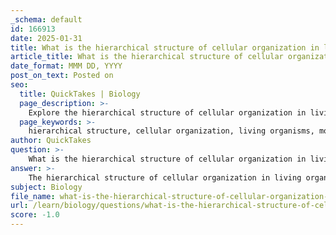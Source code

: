 ```yaml
---
_schema: default
id: 166913
date: 2025-01-31
title: What is the hierarchical structure of cellular organization in living organisms?
article_title: What is the hierarchical structure of cellular organization in living organisms?
date_format: MMM DD, YYYY
post_on_text: Posted on
seo:
  title: QuickTakes | Biology
  page_description: >-
    Explore the hierarchical structure of cellular organization in living organisms, detailing levels from molecular to biosphere, essential for life's complexity and functionality.
  page_keywords: >-
    hierarchical structure, cellular organization, living organisms, molecular level, cellular level, unicellular organisms, multicellular organisms, tissue level, organ level, organ system level, organism level, population level, community level, ecosystem level, biosphere level, biological organization
author: QuickTakes
question: >-
    What is the hierarchical structure of cellular organization in living organisms?
answer: >-
    The hierarchical structure of cellular organization in living organisms can be understood through several levels, each building upon the previous one. This organization is crucial for the complexity and functionality of life. Here’s a breakdown of the levels of biological organization:\n\n1. **Molecular Level**: This is the most basic level, consisting of molecules such as proteins, lipids, carbohydrates, and nucleic acids (like DNA). These molecules are essential for the structure and function of cells.\n\n2. **Cellular Level**: Cells are the fundamental units of life. They can be classified as:\n   - **Unicellular organisms**: These are single-celled organisms, such as bacteria and protists, that perform all necessary life functions within one cell.\n   - **Multicellular organisms**: These are composed of many cells that differentiate to perform specialized functions. Examples include plants, animals, and fungi.\n\n3. **Tissue Level**: In multicellular organisms, cells group together to form tissues. There are four primary types of tissues in animals:\n   - **Epithelial tissue**: Covers body surfaces and lines cavities.\n   - **Connective tissue**: Supports and binds other tissues (e.g., bone, blood).\n   - **Muscle tissue**: Responsible for movement (e.g., skeletal, cardiac, smooth muscle).\n   - **Nervous tissue**: Transmits signals and processes information.\n\n4. **Organ Level**: Tissues combine to form organs, which are structures that perform specific functions. For example, the heart is an organ made up of muscle tissue, connective tissue, and nervous tissue, working together to pump blood.\n\n5. **Organ System Level**: Organs work together in organ systems to perform complex functions. For instance, the circulatory system includes the heart, blood vessels, and blood, all collaborating to transport nutrients and oxygen throughout the body.\n\n6. **Organism Level**: The highest level of organization is the organism itself, which is a complete living entity capable of carrying out all life processes.\n\n7. **Population Level**: A group of organisms of the same species living in a specific area forms a population.\n\n8. **Community Level**: Different populations of various species interacting in a particular environment make up a community.\n\n9. **Ecosystem Level**: This includes the community along with the physical environment, encompassing both biotic (living) and abiotic (non-living) components.\n\n10. **Biosphere Level**: The biosphere is the global sum of all ecosystems, representing the zone of life on Earth.\n\nThis hierarchical organization allows for the complexity of life, enabling organisms to maintain homeostasis, respond to stimuli, grow, reproduce, and process energy effectively. Each level of organization is interdependent, contributing to the overall functioning and survival of living organisms.
subject: Biology
file_name: what-is-the-hierarchical-structure-of-cellular-organization-in-living-organisms.md
url: /learn/biology/questions/what-is-the-hierarchical-structure-of-cellular-organization-in-living-organisms
score: -1.0
---
```


&nbsp;